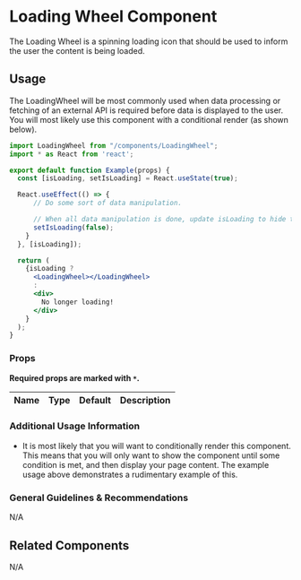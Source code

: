 # Loading Wheel Component

The Loading Wheel is a spinning loading icon that should be used to inform the user the content is being loaded.

## Usage

The LoadingWheel will be most commonly used when data processing or fetching of an external API is required before data is displayed to the user. You will most likely use this component with a conditional render (as shown below).

```jsx
import LoadingWheel from "/components/LoadingWheel";
import * as React from 'react';

export default function Example(props) {
  const [isLoading, setIsLoading] = React.useState(true);

  React.useEffect(() => {
      // Do some sort of data manipulation.

      // When all data manipulation is done, update isLoading to hide the spinner.
      setIsLoading(false);
    }
  }, [isLoading]);

  return (
    {isLoading ?
      <LoadingWheel></LoadingWheel>
      :
      <div>
        No longer loading!
      </div>
    }
  );
}
```

### Props

**Required props are marked with `*`.**

| Name                   | Type      | Default                       | Description                                                                        |
| ---------------------- | ----------| ----------------------------- | ---------------------------------------------------------------------------------- |


### Additional Usage Information

- It is most likely that you will want to conditionally render this component. This means that you will only want to show the <LoadingWheel> component until some condition is met, and then display your page content. The example usage above demonstrates a rudimentary example of this.

### General Guidelines & Recommendations

N/A

## Related Components

N/A